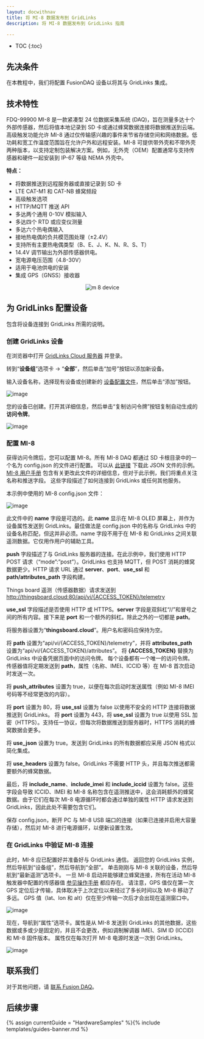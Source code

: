 ```yaml
---
layout: docwithnav
title: 将 MI-8 数据发布到 GridLinks
description: 将 MI-8 数据发布到 GridLinks 指南

---
```


* TOC
{:toc}

## 先决条件

在本教程中，我们将配置 FusionDAQ 设备以将其与 GridLinks 集成。

## 技术特性

FDQ-99900 MI-8 是一款紧凑型 24 位数据采集系统 (DAQ)，旨在测量多达十个外部传感器，然后将值本地记录到 SD 卡或通过蜂窝数据连接将数据推送到云端。高级触发功能允许 MI-8 通过仅传输感兴趣的事件来节省存储空间和网络数据。低功耗和宽工作温度范围旨在允许户外和远程安装。MI-8 可提供带外壳和不带外壳两种版本，以支持定制包装解决方案。例如，无外壳（OEM）配置通常与支持传感器和硬件一起安装到 IP-67 等级 NEMA 外壳中。

**特点：**
* 将数据推送到远程服务器或直接记录到 SD 卡
* LTE CAT-M1 和 CAT-NB 蜂窝频段
* 高级触发选项
* HTTP/MQTT 推送 API
* 多达两个通用 0-10V 模拟输入
* 多达四个 RTD 或应变仪测量
* 多达六个热电偶输入
* 接地热电偶的负共模范围处理（±2.4V）
* 支持所有主要热电偶类型（B、E、J、K、N、R、S、T）
* 14.4V 调节输出为外部传感器供电。
* 宽电源电压范围（4.8-30V）
* 适用于电池供电的安装
* 集成 GPS（GNSS）接收器

<p align="center">
   <img src="/images/samples/fusion-daq/m-8-device.png" alt="m 8 device">
</p>

## 为 GridLinks 配置设备

包含将设备连接到 GridLinks 所需的说明。

### 创建 GridLinks 设备

在浏览器中打开 [GridLinks Cloud 服务器](https://cloud.codingas.com/) 并登录。

转到“**设备组**”选项卡 -> “**全部**”，然后单击“加号”按钮以添加新设备。

输入设备名称，选择现有设备或创建新的 [设备配置文件](https://thingsboard.io/docs/user-guide/device-profiles/)，然后单击“添加”按钮。

![image](/images/samples/fusion-daq/fusion-daq-mi-8-create-device-1.png)

您的设备已创建。打开其详细信息，然后单击“复制访问令牌”按钮复制自动生成的 **访问令牌**。

![image](/images/samples/fusion-daq/fusion-daq-mi-8-create-device-2.png)

### 配置 MI-8

获得访问令牌后，您可以配置 MI-8。所有 MI-8 DAQ 都通过 SD 卡根目录中的一个名为 config.json 的文件进行配置。
可以从 [此链接](/docs/samples/fusion-daq/resources/config.json) 下载此 JSON 文件的示例。
[MI-8 用户手册](https://fusiondaq.com/wp-content/uploads/2023/01/LTEdaq_OperatingManual-1.pdf) 包含有关更改此文件的详细信息，但对于此示例，我们将重点关注名称和推送字段。
这些字段描述了如何连接到 GridLinks 或任何其他服务。

本示例中使用的 MI-8 config.json 文件：

![image](/images/samples/fusion-daq/fusion-daq-config-json.png)

此文件中的 **name** 字段是可选的。此 **name** 显示在 MI-8 OLED 屏幕上，并作为设备属性发送到 GridLinks。最佳做法是 config.json 中的名称与 GridLinks 中的设备名称匹配，但这并非必须。name 字段不用于在 MI-8 和 GridLinks 之间关联遥测数据。它仅用作用户的辅助工具。

**push** 字段描述了与 GridLinks 服务器的连接。在此示例中，我们使用 HTTP POST 请求（“mode”:”post”）。GridLinks 也支持 MQTT，但 POST 消耗的蜂窝数据更少。HTTP 请求 URL 通过 **server**、**port**、**use_ssl** 和 **path/attributes_path** 字段构建。

Things board 遥测（传感器数据）请求发送到 http://thingsboard.cloud:80/api/vi/{ACCESS_TOKEN}/telemetry

**use_ssl** 字段描述是否使用 HTTP 或 HTTPS。**server** 字段是双斜杠“//”和冒号之间的所有内容。接下来是 **port** 和一个额外的斜杠。除此之外的一切都是 **path**。

将服务器设置为“**thingsboard.cloud**”。用户名和密码应保持为空。

将 **path** 设置为“api/vi/{ACCESS_TOKEN}/telemetry”，并将 **attributes_path** 设置为“api/vi/{ACCESS_TOKEN}/attributes”。
将 **{ACCESS_TOKEN}** 替换为 GridLinks 中设备凭据页面中的访问令牌。
每个设备都有一个唯一的访问令牌。
传感器值将定期发送到 **path**，属性（名称、IMEI、ICCID 等）在 MI-8 首次启动时发送一次。

将 **push_attributes** 设置为 true，以便在每次启动时发送属性（例如 MI-8 IMEI 号码等不经常更改的内容）。

将 **port** 设置为 80，将 **use_ssl** 设置为 false 以使用不安全的 HTTP 连接将数据推送到 GridLinks。
将 **port** 设置为 443，将 **use_ssl** 设置为 true 以使用 SSL 加密（HTTPS）。支持任一协议，但每次将数据推送到服务器时，HTTPS 消耗的蜂窝数据会更多。

将 **use_json** 设置为 true。发送到 GridLinks 的所有数据都应采用 JSON 格式以简化集成。

将 **use_headers** 设置为 false。GridLinks 不需要 HTTP 头，并且每次推送都需要额外的蜂窝数据。

最后，将 **include_name**、**include_imei** 和 **include_iccid** 设置为 false。这些字段会导致 ICCID、IMEI 和 MI-8 名称包含在遥测推送中，这会消耗额外的蜂窝数据。由于它们在每次 MI-8 电源循环时都会通过单独的属性 HTTP 请求发送到 GridLinks，因此此处不需要包含它们。

保存 config.json，断开 PC 与 MI-8 USB 端口的连接（如果已连接并启用大容量存储），然后对 MI-8 进行电源循环，以便新设置生效。

### 在 GridLinks 中验证 MI-8 连接

此时，MI-8 应已配置好并准备好与 GridLinks 通信。
返回您的 GridLinks 实例，然后导航到“设备组”，然后导航到“全部”。
单击刚刚与 MI-8 关联的设备，然后导航到“最新遥测”选项卡。
一旦 MI-8 启动并能够建立蜂窝连接，所有在活动 MI-8 触发器中配置的传感器值 [参见操作手册](https://fusiondaq.com/wp-content/uploads/2023/01/LTEdaq_OperatingManual-1.pdf) 都应存在。
请注意，GPS 值仅在第一次 GPS 定位后才传输，具体取决于上次定位以来经过了多长时间以及 MI-8 移动了多远。
GPS 值（lat、lon 和 alt）仅在至少传输一次后才会出现在遥测窗口中。

![image](/images/samples/fusion-daq/fusion-daq-mi-8-latest-telemetry-1.png)

现在，导航到“属性”选项卡。属性是从 MI-8 发送到 GridLinks 的其他数据，这些数据或多或少是固定的，并且不会更改，例如调制解调器 IMEI、SIM ID (ICCID) 和 MI-8 固件版本。
属性仅在每次打开 MI-8 电源时发送一次到 GridLinks。

![image](/images/samples/fusion-daq/fusion-daq-mi-8-attributes-1.png)

## 联系我们

对于其他问题，请 [联系 Fusion DAQ](https://fusiondaq.com/contact/)。

## 后续步骤

{% assign currentGuide = "HardwareSamples" %}{% include templates/guides-banner.md %}
